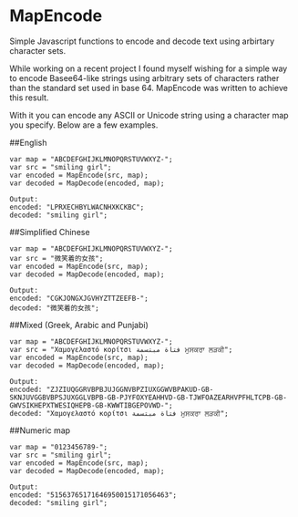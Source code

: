 # MapEncode
Simple Javascript functions to encode and decode text using arbirtary character sets.

While working on a recent project I found myself wishing for a simple way to encode Basee64-like strings using arbitrary sets of characters rather than the standard set used in base 64. MapEncode was written to achieve this result.

With it you can encode any ASCII or Unicode string using a character map you specify. Below are a few examples.

##English

```
var map = "ABCDEFGHIJKLMNOPQRSTUVWXYZ-";
var src = "smiling girl";
var encoded = MapEncode(src, map);
var decoded = MapDecode(encoded, map);

Output:
encoded: "LPRXECHBYLWACNHXKCKBC";
decoded: "smiling girl";
```

##Simplified Chinese
```
var map = "ABCDEFGHIJKLMNOPQRSTUVWXYZ-";
var src = "微笑着的女孩";
var encoded = MapEncode(src, map);
var decoded = MapDecode(encoded, map);

Output:
encoded: "CGKJONGXJGVHYZTTZEEFB-";
decoded: "微笑着的女孩";
```

##Mixed (Greek, Arabic and Punjabi)
```
var map = "ABCDEFGHIJKLMNOPQRSTUVWXYZ-";
var src = "Χαμογελαστό κορίτσι فتاة مبتسمة ਮੁਸਕਰਾ ਲੜਕੀ";
var encoded = MapEncode(src, map);
var decoded = MapDecode(encoded, map);

Output:
encoded: "ZJZIUQGGRVBPBJUJGGNVBPZIUXGGWVBPAKUD-GB-SKNJUVGGBVBPSJUXGGLVBPB-GB-PJYFOXYEAHHVD-GB-TJWFOAZEARHVPFHLTCPB-GB-GWVSIKHEPXTWESIQHEPB-GB-KWWTIBGEPOVWD-";
decoded: "Χαμογελαστό κορίτσι فتاة مبتسمة ਮੁਸਕਰਾ ਲੜਕੀ";
```

##Numeric map
```
var map = "0123456789-";
var src = "smiling girl";
var encoded = MapEncode(src, map);
var decoded = MapDecode(encoded, map);

Output:
encoded: "51563765171646950015171056463";
decoded: "smiling girl";
```


